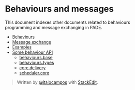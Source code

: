# Behaviours and messages
This document indexes other documents related to behaviours programming and message exchanging in PADE.

- [Behaviours](behaviours.md)
- [Message exchange](message-exchange.md)
- [Examples](../../examples/behaviours-and-messages)
- [Some behaviour API](api)
	- [behaviours.base](api/behaviours.base.md)
	- [behaviours.types](api/behaviours.types.md)
	- [core.delivery](api/core.delivery.md)
	- [scheduler.core](api/scheduler.core.md)

> Written by [@italocampos](https://github.com/italocampos) with [StackEdit](https://stackedit.io/).